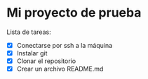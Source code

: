 # Mi proyecto de prueba
Lista de tareas:
* [x] Conectarse por ssh a la máquina
* [x] Instalar git
* [x] Clonar el repositorio
* [x] Crear un archivo README.md